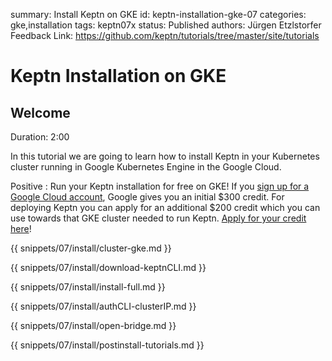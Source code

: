 summary: Install Keptn on GKE
id: keptn-installation-gke-07
categories: gke,installation
tags: keptn07x
status: Published 
authors: Jürgen Etzlstorfer
Feedback Link: https://github.com/keptn/tutorials/tree/master/site/tutorials


# Keptn Installation on GKE

## Welcome
Duration: 2:00

In this tutorial we are going to learn how to install Keptn in your Kubernetes cluster running in Google Kubernetes Engine in the Google Cloud.

Positive
: Run your Keptn installation for free on GKE! If you [sign up for a Google Cloud account](https://console.cloud.google.com/getting-started), Google gives you an initial $300 credit. For deploying Keptn you can apply for an additional $200 credit which you can use towards that GKE cluster needed to run Keptn. [Apply for your credit here](https://bit.ly/keptngkecredit)!

{{ snippets/07/install/cluster-gke.md }}

{{ snippets/07/install/download-keptnCLI.md }}

{{ snippets/07/install/install-full.md }}

{{ snippets/07/install/authCLI-clusterIP.md }}

{{ snippets/07/install/open-bridge.md }}

{{ snippets/07/install/postinstall-tutorials.md }}